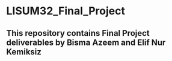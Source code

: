 # LISUM32_Final_Project
## This repository contains Final Project deliverables by Bisma Azeem and Elif Nur Kemiksiz
